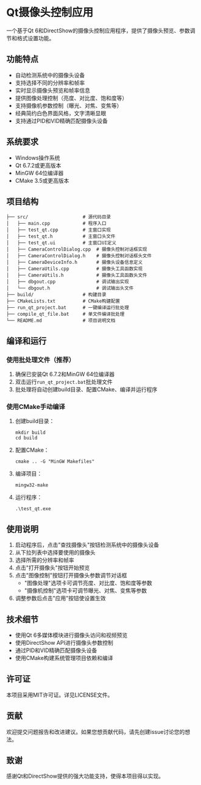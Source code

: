 # Qt摄像头控制应用

一个基于Qt 6和DirectShow的摄像头控制应用程序，提供了摄像头预览、参数调节和格式设置功能。

## 功能特点

- 自动检测系统中的摄像头设备
- 支持选择不同的分辨率和帧率
- 实时显示摄像头预览和帧率信息
- 提供图像处理控制（亮度、对比度、饱和度等）
- 支持摄像机参数控制（曝光、对焦、变焦等）
- 经典简约白色界面风格，文字清晰显眼
- 支持通过PID和VID精确匹配摄像头设备

## 系统要求

- Windows操作系统
- Qt 6.7.2或更高版本
- MinGW 64位编译器
- CMake 3.5或更高版本

## 项目结构

```
├── src/                    # 源代码目录
│   ├── main.cpp            # 程序入口
│   ├── test_qt.cpp         # 主窗口实现
│   ├── test_qt.h           # 主窗口头文件
│   ├── test_qt.ui          # 主窗口UI定义
│   ├── CameraControlDialog.cpp  # 摄像头控制对话框实现
│   ├── CameraControlDialog.h    # 摄像头控制对话框头文件
│   ├── CameraDeviceInfo.h       # 摄像头设备信息定义
│   ├── CameraUtils.cpp          # 摄像头工具函数实现
│   ├── CameraUtils.h            # 摄像头工具函数头文件
│   ├── dbgout.cpp               # 调试输出实现
│   └── dbgout.h                 # 调试输出头文件
├── build/                  # 构建目录
├── CMakeLists.txt          # CMake构建配置
├── run_qt_project.bat      # 一键编译运行批处理
├── compile_qt_file.bat     # 单文件编译批处理
└── README.md               # 项目说明文档
```

## 编译和运行

### 使用批处理文件（推荐）

1. 确保已安装Qt 6.7.2和MinGW 64位编译器
2. 双击运行`run_qt_project.bat`批处理文件
3. 批处理将自动创建build目录、配置CMake、编译并运行程序

### 使用CMake手动编译

1. 创建build目录：
   ```
   mkdir build
   cd build
   ```

2. 配置CMake：
   ```
   cmake .. -G "MinGW Makefiles"
   ```

3. 编译项目：
   ```
   mingw32-make
   ```

4. 运行程序：
   ```
   .\test_qt.exe
   ```

## 使用说明

1. 启动程序后，点击"查找摄像头"按钮检测系统中的摄像头设备
2. 从下拉列表中选择要使用的摄像头
3. 选择所需的分辨率和帧率
4. 点击"打开摄像头"按钮开始预览
5. 点击"图像控制"按钮打开摄像头参数调节对话框
   - "图像处理"选项卡可调节亮度、对比度、饱和度等参数
   - "摄像机控制"选项卡可调节曝光、对焦、变焦等参数
6. 调整参数后点击"应用"按钮使设置生效

## 技术细节

- 使用Qt 6多媒体模块进行摄像头访问和视频预览
- 使用DirectShow API进行摄像头参数控制
- 通过PID和VID精确匹配摄像头设备
- 使用CMake构建系统管理项目依赖和编译

## 许可证

本项目采用MIT许可证。详见LICENSE文件。

## 贡献

欢迎提交问题报告和改进建议。如果您想贡献代码，请先创建issue讨论您的想法。

## 致谢

感谢Qt和DirectShow提供的强大功能支持，使得本项目得以实现。 